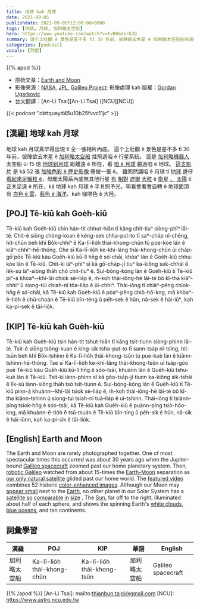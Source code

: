 ```yaml
---
title: 地球 kah 月球
date: 2021-09-05
publishdate: 2021-09-05T12:00:00+0800
tags: [地球, 月球, 加利略太空船]
hero: https://www.youtube.com/watch?v=tvB0mdkrG3Q
summary: 這个上壯觀 ê 景色是差不多 tī 30 年前，彼陣欲去木星 ê 加利略太空船拄飛過咱 ê 行星系統。
categories: [podcast]
vocals: [阿錕]
---
```


{{% apod %}}

- 原始文章：[Earth and Moon](https://apod.nasa.gov/apod/ap210905.html)
- 影像來源：[NASA](https://www.nasa.gov/), [JPL](https://www.jpl.nasa.gov/), [Galileo Project](https://solarsystem.nasa.gov/missions/galileo/overview/); 影像處理 kah 版權：[Gordan Ugarkovic](https://www.planetary.org/profiles/gordan-ugarkovic)
- 台文翻譯：[An-Li Tsai][An-Li Tsai] ([NCU][NCU])

{{< podcast "ckttquayd45u10b25fvvc11jc" >}}

## [漢羅] 地球 kah 月球
地球 kah 月球真罕得出現 tī 仝一張相片內底。
這个上壯觀 ê 景色是差不多 tī 30 年前，彼陣欲去木星 ê [加利略太空船][Galileo spacecraft] 拄飛過咱 ê 行星系統。
這是 [加利略機器人][robotic Galileo] 太空船 ùi 15 倍 [地球到月球][Earth-Moon] 距離遠 ê 所在，看 [咱 ê 月球][our only natural satellite] 趨過咱 ê 地球。
[這支影片][featured video] 是 kā 52 張 [加強色彩 ê 歷史影像][color-enhanced images] 疊做一張 ê。
雖罔然講咱 ê 月球 tī [地球][Earth] 邊仔 [看起來足細粒 ê][appear small]，毋閣太陽系內底無其他行星 [有][in] [相對][comparable] [遮爾][so] [大粒][size]  ê [衛星][satellite] [。][.]
[太陽][Sun] tī 正爿足遠 ê 所在，kā 地球 kah 月球 ê 半爿照予光，嘛看會著會自轉 ê 地球面頂有 [白色 ê 雲][white clouds]、[藍色 ê 海洋][blue oceans]、kah 咖啡色 ê 大陸。

## [POJ] Tē-kiû kah Goe̍h-kiû
Tē-kiû kah Goe̍h-kiû chin hán-tit chhut-hiān tī kâng chi̍t-tiuⁿ siòng-phìⁿ lāi-té.
Chit-ê siōng chòng-koan ê kéng-sek chha-put-to tī saⁿ-cha̍p nî-chêng, hit-chūn beh khì Bo̍k-chhiⁿ ê Ka-lī-lio̍h thài-khong-chûn tú poe-kòe lán ê kiâⁿ-chhiⁿ-hē-thóng.
Che sī Ka-lī-lio̍h ke-khì-lâng thài-khong-chûn ùi cha̍p-gō͘ pōe Tē-kiû kàu Goe̍h-kiû kū-lî hn̄g ê só͘-chāi, khòaⁿ lán ê Goe̍h-kiû chhu-kòe lán ê Tē-kiû.
Chit-ki iáⁿ-phìⁿ sī kā gō͘-cha̍p-jī tiuⁿ ka-kiông sek-chhái ê le̍k-sú iáⁿ-siōng tha̍h chò chit-tiuⁿ ê.
Sui-bóng-kóng lán ê Goe̍h-kiû tī Tē-kiû piⁿ-á khòaⁿ--khí-lâi chiok sè-lia̍p ê, m̄-koh thài-iông-hē lāi-té bô kî-tha kiâⁿ-chhiⁿ ū siong-tùi chiah-nī tōa-lia̍p ê ūi-chhiⁿ.
Thài-iông tī chiàⁿ-pêng chiok-hn̄g ê só͘-chāi, kā Tē-kiû kah Goe̍h-kiû ê pòaⁿ-pêng chiò-hō͘-kng, mā khòaⁿ-ē-tio̍h ē chū-choán ê Tē-kiû bīn-téng ū pe̍h-sek ê hûn, nâ-sek ê hái-iûⁿ, kah ka-pi-sek ê tāi-lio̍k.

## [KIP] Tē-kiû kah Gue̍h-kiû
Tē-kiû kah Gue̍h-kiû tsin hán-tit tshut-hiān tī kâng tsi̍t-tiunn siòng-phìnn lāi-té.
Tsit-ê siōng tsòng-kuan ê kíng-sik tsha-put-to tī sann-tsa̍p nî-tsîng, hit-tsūn beh khì Bo̍k-tshinn ê Ka-lī-lio̍h thài-khong-tsûn tú pue-kuè lán ê kiânn-tshinn-hē-thóng.
Tse sī Ka-lī-lio̍h ke-khì-lâng thài-khong-tsûn uì tsa̍p-gōo puē Tē-kiû kàu Gue̍h-kiû kū-lî hn̄g ê sóo-tsāi, khuànn lán ê Gue̍h-kiû tshu-kuè lán ê Tē-kiû.
Tsit-ki iánn-phìnn sī kā gōo-tsa̍p-jī tiunn ka-kiông sik-tshái ê li̍k-sú iánn-siōng tha̍h tsò tsit-tiunn ê.
Sui-bóng-kóng lán ê Gue̍h-kiû tī Tē-kiû pinn-á khuànn--khí-lâi tsiok sè-lia̍p ê, m̄-koh thài-iông-hē lāi-té bô kî-tha kiânn-tshinn ū siong-tuì tsiah-nī tuā-lia̍p ê uī-tshinn.
Thài-iông tī tsiànn-pîng tsiok-hn̄g ê sóo-tsāi, kā Tē-kiû kah Gue̍h-kiû ê puànn-pîng tsiò-hōo-kng, mā khuànn-ē-tio̍h ē tsū-tsuán ê Tē-kiû bīn-tíng ū pe̍h-sik ê hûn, nâ-sik ê hái-iûnn, kah ka-pi-sik ê tāi-lio̍k.

## [English] Earth and Moon
The Earth and Moon are rarely photographed together.
One of most spectacular times this occurred was about 30 years ago when the Jupiter-bound [Galileo spacecraft][Galileo spacecraft] zoomed past our home planetary system.
Then, [robotic Galileo][robotic Galileo] watched from about 15-times the [Earth-Moon][Earth-Moon] separation as [our only natural satellite][our only natural satellite] glided past our home world.
The [featured video][featured video] combines 52 historic [color-enhanced images][color-enhanced images].
Although our Moon may [appear small][appear small] next to the [Earth][Earth], no other planet in our Solar System has a [satellite][satellite] [so][so] [comparable][comparable] [in][in] [size][size] [.][.] The [Sun][Sun], far off to the right, illuminated about half of each sphere, and shows the spinning Earth's [white clouds][white clouds], [blue oceans][blue oceans], and tan continents.

## 詞彙學習

|漢羅|POJ|KIP|華語|English|
|-|-|-|-|-|
|加利略太空船|Ka-lī-lio̍h thài-khong-chûn|Ka-lī-lio̍h thài-khong-tsûn|加利略太空船|Galileo spacecraft|

{{% /apod %}}
[An-Li Tsai]: mailto:thianbun.taigi@gmail.com
[NCU]: https://www.astro.ncu.edu.tw


[Galileo spacecraft]:https://en.wikipedia.org/wiki/Galileo_(spacecraft)
[robotic Galileo]:https://solarsystem.nasa.gov/missions/galileo/timeline/#launch
[Earth-Moon]:https://www.theatlantic.com/photo/2017/04/portraits-of-the-earth-moon-system/524121/
[our only natural satellite]:https://solarsystem.nasa.gov/moons/earths-moon/overview/
[featured video]:https://www.flickr.com/photos/ugordan/4200521241/in/photostream/
[color-enhanced images]:https://nssdc.gsfc.nasa.gov/photo_gallery/caption/gal_earth_moon.txt
[appear small]:https://1funny.com/wp-content/uploads/2009/06/big-dog-small-kitten.jpg
[Earth]:https://solarsystem.nasa.gov/planets/earth/in-depth/
[satellite]:https://apod.nasa.gov/apod/ap150807.html
[so]:https://apod.nasa.gov/apod/ap141104.html
[comparable]:https://apod.nasa.gov/apod/ap100901.html
[in]:https://apod.nasa.gov/apod/ap030526.html
[size]:https://apod.nasa.gov/apod/ap011015.html
[.]:https://apod.nasa.gov/apod/ap980904.html
[Sun]:https://solarsystem.nasa.gov/solar-system/sun/by-the-numbers/
[white clouds]:https://apod.nasa.gov/apod/ap130331.html
[blue oceans]:https://www.scientificamerican.com/article/why-does-the-ocean-appear/
